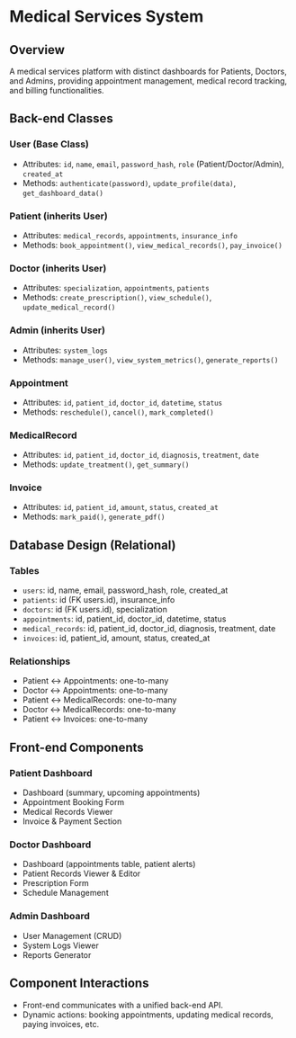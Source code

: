 # Medical Services System

## Overview
A medical services platform with distinct dashboards for Patients, Doctors, and Admins, providing appointment management, medical record tracking, and billing functionalities.

## Back-end Classes

### User (Base Class)
- Attributes: `id`, `name`, `email`, `password_hash`, `role` (Patient/Doctor/Admin), `created_at`
- Methods: `authenticate(password)`, `update_profile(data)`, `get_dashboard_data()`

### Patient (inherits User)
- Attributes: `medical_records`, `appointments`, `insurance_info`
- Methods: `book_appointment()`, `view_medical_records()`, `pay_invoice()`

### Doctor (inherits User)
- Attributes: `specialization`, `appointments`, `patients`
- Methods: `create_prescription()`, `view_schedule()`, `update_medical_record()`

### Admin (inherits User)
- Attributes: `system_logs`
- Methods: `manage_user()`, `view_system_metrics()`, `generate_reports()`

### Appointment
- Attributes: `id`, `patient_id`, `doctor_id`, `datetime`, `status`
- Methods: `reschedule()`, `cancel()`, `mark_completed()`

### MedicalRecord
- Attributes: `id`, `patient_id`, `doctor_id`, `diagnosis`, `treatment`, `date`
- Methods: `update_treatment()`, `get_summary()`

### Invoice
- Attributes: `id`, `patient_id`, `amount`, `status`, `created_at`
- Methods: `mark_paid()`, `generate_pdf()`

## Database Design (Relational)

### Tables
- `users`: id, name, email, password_hash, role, created_at
- `patients`: id (FK users.id), insurance_info
- `doctors`: id (FK users.id), specialization
- `appointments`: id, patient_id, doctor_id, datetime, status
- `medical_records`: id, patient_id, doctor_id, diagnosis, treatment, date
- `invoices`: id, patient_id, amount, status, created_at

### Relationships
- Patient ↔ Appointments: one-to-many
- Doctor ↔ Appointments: one-to-many
- Patient ↔ MedicalRecords: one-to-many
- Doctor ↔ MedicalRecords: one-to-many
- Patient ↔ Invoices: one-to-many

## Front-end Components

### Patient Dashboard
- Dashboard (summary, upcoming appointments)
- Appointment Booking Form
- Medical Records Viewer
- Invoice & Payment Section

### Doctor Dashboard
- Dashboard (appointments table, patient alerts)
- Patient Records Viewer & Editor
- Prescription Form
- Schedule Management

### Admin Dashboard
- User Management (CRUD)
- System Logs Viewer
- Reports Generator

## Component Interactions
- Front-end communicates with a unified back-end API.
- Dynamic actions: booking appointments, updating medical records, paying invoices, etc.

